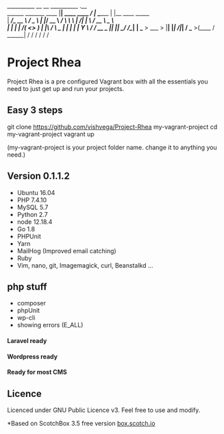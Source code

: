 __________                      __                   __    __________ .__                     
\______   \_______   ____      |__|  ____    ____  _/  |_  \______   \|  |__    ____  _____   
 |     ___/\_  __ \ /  _ \     |  |_/ __ \ _/ ___\ \   __\  |       _/|  |  \ _/ __ \ \__  \  
 |    |     |  | \/(  <_> )    |  |\  ___/ \  \___  |  |    |    |   \|   Y  \\  ___/  / __ \_
 |____|     |__|    \____/ /\__|  | \___  > \___  > |__|    |____|_  /|___|  / \___  >(____  /
                           \______|     \/      \/                 \/      \/      \/      \/ 


# Project Rhea

Project Rhea is a pre configured Vagrant box with all the essentials you need to just get up and run your projects.

## Easy 3 steps

git clone https://github.com/vishvega/Project-Rhea my-vagrant-project
cd my-vagrant-project
vagrant up


(my-vagrant-project is your project folder name. change it to anything you need.)



## Version 0.1.1.2

* Ubuntu 16.04
* PHP 7.4.10
* MySQL 5.7
* Python 2.7
* node 12.18.4
* Go 1.8
* PHPUnit
* Yarn
* MailHog (Improved email catching)
* Ruby
* Vim, nano, git, Imagemagick, curl, Beanstalkd ...


## php stuff
* composer
* phpUnit
* wp-cli
* showing errors (E_ALL)

#### Laravel ready
#### Wordpress ready
#### Ready for most CMS

## Licence
Licenced under GNU Public Licence v3. Feel free to use and modify.


*Based on ScotchBox 3.5 free version [box.scotch.io](https://box.scotch.io)




